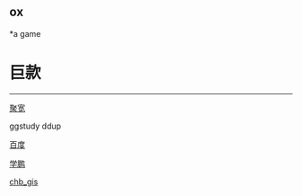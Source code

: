 ## ox
*a game
# 巨款

---------

[聚宽](https://www.joinquant.com/)

ggstudy ddup

<a href="http://www.baidu.com">百度</a>

<a href="https://github.com/hu00xp">学鹏</a>

[chb_gis](http://gis4g.pku.edu.cn)
